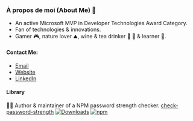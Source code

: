 ### À propos de moi (About Me) 👦

- An active Microsoft MVP in Developer Technologies Award Category.
- Fan of technologies & innovations.
- Gamer 🎮, nature lover ⛰️, wine & tea drinker 🍷 🍵 & learner 📖.

#### Contact Me:
- [Email](mailto:markdeanilvicente@gmail.com?Subject=Hello!)
- [Website](https://deanilvincent.github.io)
- [LinkedIn](https://www.linkedin.com/in/mark-deanil-vicente-40676298)

#### Library
👨‍💻 Author & maintainer of a NPM password strength checker. [check-password-strength](https://github.com/deanilvincent/check-password-strength) [![Downloads](https://img.shields.io/npm/dt/check-password-strength.svg)](https://img.shields.io/npm/dt/check-password-strength.svg) [![npm](https://img.shields.io/npm/dm/check-password-strength.svg)](https://img.shields.io/npm/dm/check-password-strength.svg)
